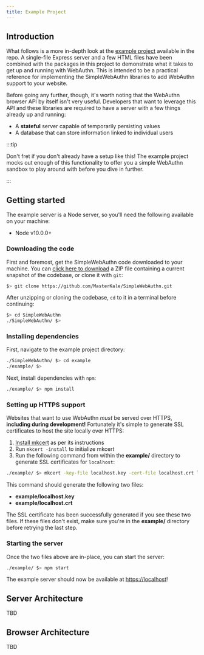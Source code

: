 ```yaml
---
title: Example Project
---
```


## Introduction

What follows is a more in-depth look at the [example project](https://github.com/MasterKale/SimpleWebAuthn/tree/master/example) available in the repo. A single-file Express server and a few HTML files have been combined with the packages in this project to demonstrate what it takes to get up and running with WebAuthn. This is intended to be a practical reference for implementing the SimpleWebAuthn libraries to add WebAuthn support to your website.

Before going any further, though, it's worth noting that the WebAuthn browser API by itself isn't very useful. Developers that want to leverage this API and these libraries are required to have a server with a few things already up and running:

- A **stateful** server capable of temporarily persisting values
- A database that can store information linked to individual users

:::tip

Don't fret if you don't already have a setup like this! The example project mocks out enough of this functionality to offer you a simple WebAuthn sandbox to play around with before you dive in further.

:::

## Getting started

The example server is a Node server, so you'll need the following available on your machine:

- Node v10.0.0+

### Downloading the code

First and foremost, get the SimpleWebAuthn code downloaded to your machine. You can [click here to download](https://github.com/MasterKale/SimpleWebAuthn/archive/master.zip) a ZIP file containing a current snapshot of the codebase, or clone it with `git`:

```bash
$> git clone https://github.com/MasterKale/SimpleWebAuthn.git
```

After unzipping or cloning the codebase, `cd` to it in a terminal before continuing:

```bash
$> cd SimpleWebAuthn
./SimpleWebAuthn/ $>
```

### Installing dependencies

First, navigate to the example project directory:

```bash
./SimpleWebAuthn/ $> cd example
./example/ $>
```

Next, install dependencies with `npm`:

```bash
./example/ $> npm install
```

### Setting up HTTPS support

Websites that want to use WebAuthn _must_ be served over HTTPS, **including during development!** Fortunately it's simple to generate SSL certificates to host the site locally over HTTPS:

1. [Install mkcert](https://github.com/FiloSottile/mkcert#installation) as per its instructions
2. Run `mkcert -install` to initialize mkcert
3. Run the following command from within the **example/** directory to generate SSL certificates for `localhost`:

```bash
./example/ $> mkcert -key-file localhost.key -cert-file localhost.crt localhost
```

This command should generate the following two files:

- **example/localhost.key**
- **example/localhost.crt**

The SSL certificate has been successfully generated if you see these two files. If these files don't exist, make sure you're in the **example/** directory before retrying the last step.

### Starting the server

Once the two files above are in-place, you can start the server:

```bash
./example/ $> npm start
```

The example server should now be available at [https://localhost](https://localhost)!

## Server Architecture

TBD

## Browser Architecture

TBD
